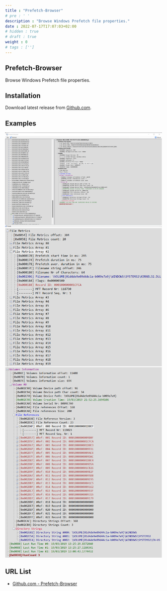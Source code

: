 ```yaml
---
title : "Prefetch-Browser"
# pre : ' '
description : "Browse Windows Prefetch file properties."
date : 2022-07-17T17:07:03+02:00
# hidden : true
# draft : true
weight : 0
# tags : ['']
---
```


## Prefetch-Browser

Browse Windows Prefetch file properties.

## Installation

Download latest release from [Github.com](https://github.com/kacos2000/Prefetch-Browser/releases/latest).

## Examples

![example](images/example-1.png)
![example](images/example-2.png)
![example](images/example-3.png)

## URL List

* [Github.com - Prefetch-Browser](https://github.com/kacos2000/Prefetch-Browser)
